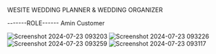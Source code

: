 WESITE WEDDING PLANNER & WEDDING ORGANIZER


-------ROLE------
Amin
Customer


![Screenshot 2024-07-23 093203](https://github.com/user-attachments/assets/4de91153-5242-4d84-9198-485c44cc1e0c)
![Screenshot 2024-07-23 093226](https://github.com/user-attachments/assets/5f25c0d0-6abb-490d-960a-a29f5bb1c40f)
![Screenshot 2024-07-23 093259](https://github.com/user-attachments/assets/b805c4c0-686a-44d6-a91c-93cb704265ac)
![Screenshot 2024-07-23 093117](https://github.com/user-attachments/assets/8088e771-b786-48ae-90d8-99375ae481b5)
